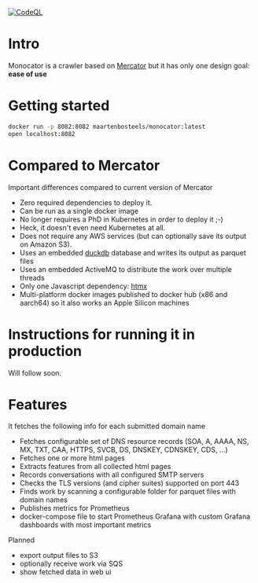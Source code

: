 [![CodeQL](https://github.com/maartenbosteels/monocator/actions/workflows/github-code-scanning/codeql/badge.svg)](https://github.com/maartenbosteels/monocator/actions/workflows/github-code-scanning/codeql)

# Intro

Monocator is a crawler based on [Mercator](https://github.com/DNSBelgium/mercator)
but it has only one design goal: **ease of use**

# Getting started

```bash
docker run -p 8082:8082 maartenbosteels/monocator:latest
open localhost:8082 
```
                   
# Compared to Mercator

Important differences compared to current version of Mercator 
  
* Zero required dependencies to deploy it.
* Can be run as a single docker image 
* No longer requires a PhD in Kubernetes in order to deploy it ;-)
* Heck, it doesn't even need Kubernetes at all.
* Does not require any AWS services (but can optionally save its output on Amazon S3). 
* Uses an embedded [duckdb](https://duckdb.org/) database and writes its output as parquet files
* Uses an embedded ActiveMQ to distribute the work over multiple threads
* Only one Javascript dependency: [htmx](https://htmx.org/)
* Multi-platform docker images published to docker hub (x86 and aarch64) so it also works an Apple Silicon machines
                 
# Instructions for running it in production

Will follow soon.

# Features
  
It fetches the following info for each submitted domain name
* Fetches configurable set of DNS resource records (SOA, A, AAAA, NS, MX, TXT, CAA, HTTPS, SVCB, DS, DNSKEY, CDNSKEY, CDS, ...)
* Fetches one or more html pages
* Extracts features from all collected html pages
* Records conversations with all configured SMTP servers
* Checks the TLS versions (and cipher suites) supported on port 443
* Finds work by scanning a configurable folder for parquet files with domain names
* Publishes metrics for Prometheus
* docker-compose file to start Prometheus Grafana with custom Grafana dashboards with most important metrics

Planned
* export output files to S3
* optionally receive work via SQS
* show fetched data in web ui

